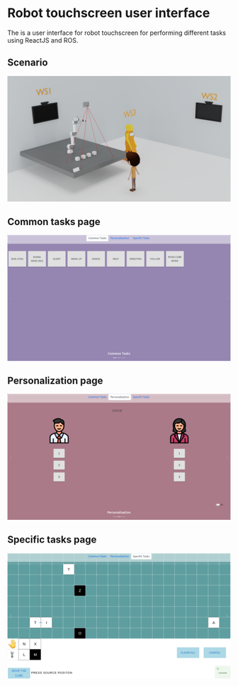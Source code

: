 # Robot touchscreen user interface

The is a user interface for robot touchscreen for performing different tasks using ReactJS and ROS. 
## Scenario
![](Image/scenario.png)
## Common tasks page 
![](Image/1.png)
## Personalization page 
![](Image/2.png)
## Specific tasks page
![](Image/3.png)







